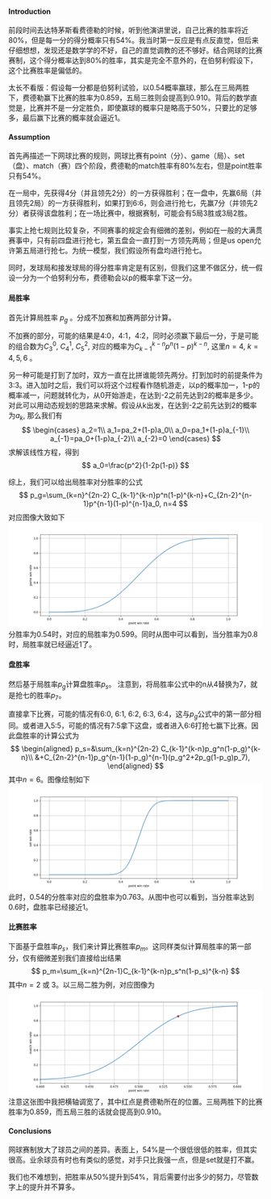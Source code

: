 #### Introduction

前段时间去达特茅斯看费德勒的时候，听到他演讲里说，自己比赛的胜率将近80%，但是每一分的得分概率只有54%。我当时第一反应是有点反直觉，但后来仔细想想，发现还是数学学的不好，自己的直觉调教的还不够好。结合网球的比赛赛制，这个得分概率达到80%的胜率，其实是完全不意外的，在伯努利假设下，这个比赛胜率是偏低的。

太长不看版：假设每一分都是伯努利试验，以0.54概率赢球，那么在三局两胜下，费德勒赢下比赛的胜率为0.859，五局三胜则会提高到0.910。背后的数学直觉是，比赛并不是一分定胜负，即使赢球的概率只是略高于50%，只要比的足够多，最后赢下比赛的概率就会逼近1。





#### Assumption

首先再描述一下网球比赛的规则，网球比赛有point（分）、game（局）、set（盘）、match（赛）四个阶段，费德勒的match胜率有80%左右，但是point胜率只有54%。

在一局中，先获得4分（并且领先2分）的一方获得胜利；在一盘中，先赢6局（并且领先2局）的一方获得胜利，如果打到6:6，则会进行抢七，先赢7分（并领先2分）者获得该盘胜利；在一场比赛中，根据赛制，可能会有5局3胜或3局2胜。

事实上抢七规则比较复杂，不同赛事的规定会有细微的差别，例如在一般的大满贯赛事中，只有前四盘进行抢七，第五盘会一直打到一方领先两局；但是us open允许第五局进行抢七。为统一模型，我们假设所有盘均进行抢七。

同时，发球局和接发球局的得分胜率肯定是有区别，但我们这里不做区分，统一假设一分为一个伯努利分布，费德勒会以p的概率拿下这一分。

#### 局胜率

首先计算局胜率 $p_g$ 。分成不加赛和加赛两部分计算。

不加赛的部分，可能的结果是4:0，4:1，4:2，同时必须赢下最后一分，于是可能的组合数为$C_3^0$, $C_4^1$, $C_5^2$, 对应的概率为$C_{k-1}^{k-n}p^n(1-p)^{k-n}$, 这里$n=4$, $k=4,5,6$  。

另一种可能是打到了加时，双方一直在比拼谁能领先两分。打到加时的前提条件为3:3。进入加时之后，我们可以将这个过程看作随机游走，以p的概率加一，1-p的概率减一，问题就转化为，从0开始游走，在达到-2之前先达到2的概率是多少。对此可以用动态规划的思路来求解。假设从k出发，在达到-2之前先达到2的概率为$a_k$, 那么我们有
$$
\begin{cases}
a_2=1\\
a_1=pa_2+(1-p)a_0\\
a_0=pa_1+(1-p)a_{-1}\\
a_{-1}=pa_0+(1-p)a_{-2}\\
a_{-2}=0
\end{cases}
$$
求解该线性方程，得到
$$
a_0=\frac{p^2}{1-2p(1-p)}
$$

综上，我们可以给出局胜率对分胜率的公式
$$
p_g=\sum_{k=n}^{2n-2} C_{k-1}^{k-n}p^n(1-p)^{k-n}+C_{2n-2}^{n-1}p^{n-1}(1-p)^{n-1}a_0, n=4
$$
对应图像大致如下
![Alt text](game.png?raw=true "Title")
分胜率为0.54时，对应的局胜率为0.599。同时从图中可以看到，当分胜率为0.8时，局胜率就已经逼近1了。

#### 盘胜率
然后基于局胜率$p_g$计算盘胜率$p_s$。 注意到，将局胜率公式中的n从4替换为7，就是抢七的胜率$p_7$。

直接拿下比赛，可能的情况有6:0, 6:1, 6:2, 6:3, 6:4，这与$p_g$公式中的第一部分相同。或者进入5:5，可能的情况有7:5拿下这盘，或者进入6:6打抢七赢下比赛。因此盘胜率的计算公式为
$$
\begin{aligned}
p_s=&\sum_{k=n}^{2n-2} C_{k-1}^{k-n}p_g^n(1-p_g)^{k-n}\\
&+C_{2n-2}^{n-1}p_g^{n-1}(1-p_g)^{n-1}(p_g^2+2p_g(1-p_g)p_7),
\end{aligned}
$$
其中$n=6$。图像绘制如下
![Alt text](set.png?raw=true "Title")
此时，0.54的分胜率对应的盘胜率为0.763。从图中也可以看到，当分胜率达到0.6时，盘胜率已经接近1。

#### 比赛胜率
下面基于盘胜率$p_s$，我们来计算比赛胜率$p_m$。这同样类似计算局胜率的第一部分，仅有细微差别我们直接给出结果
$$
p_m=\sum_{k=n}^{2n-1}C_{k-1}^{k-n}p_s^n(1-p_s)^{k-n}
$$
其中$n=2$ 或 $3$。以三局二胜为例，对应图像为
![Alt text](match.png?raw=true "Title")
注意这张图中我把横轴调宽了，其中红点是费德勒所在的位置。三局两胜下的比赛胜率为0.859，而五局三胜的话就会提高到0.910。

#### Conclusions
网球赛制放大了球员之间的差异。表面上，54%是一个很低很低的胜率，但其实很高。业余球员有时也有类似的感觉，对手只比我强一点，但是set就是打不赢。

我们也不难想到，把胜率从50%提升到54%，背后需要付出多少的努力，尽管数字上的提升并不算多。
